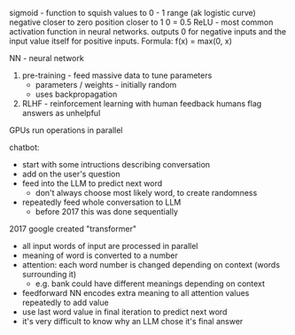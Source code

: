 sigmoid - function to squish values to 0 - 1 range (ak logistic curve)
negative closer to zero
position closer to 1
0 = 0.5
ReLU - most common activation function in neural networks.
outputs 0 for negative inputs and the input value itself for positive inputs.
Formula: f(x) = max(0, x)

NN - neural network

1. pre-training - feed massive data to tune parameters
   - parameters / weights - initially random
   - uses backpropagation
2. RLHF - reinforcement learning with human feedback
   humans flag answers as unhelpful

GPUs run operations in parallel

chatbot:

- start with some intructions describing conversation
- add on the user's question
- feed into the LLM to predict next word
  - don't always choose most likely word, to create randomness
- repeatedly feed whole conversation to LLM
  - before 2017 this was done sequentially

2017 google created "transformer"

- all input words of input are processed in parallel
- meaning of word is converted to a number
- attention: each word number is changed depending on context (words surrounding it)
  - e.g. bank could have different meanings depending on context
- feedforward NN encodes extra meaning to all attention values repeatedly to add value
- use last word value in final iteration to predict next word
- it's very difficult to know why an LLM chose it's final answer
